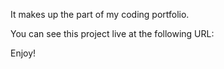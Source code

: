 It makes up the part of my coding portfolio.

You can see this project live at the following URL:



Enjoy!
